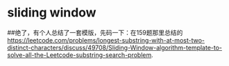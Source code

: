 # sliding window

##绝了，有个人总结了一套模版，先码一下：在159题那里总结的
https://leetcode.com/problems/longest-substring-with-at-most-two-distinct-characters/discuss/49708/Sliding-Window-algorithm-template-to-solve-all-the-Leetcode-substring-search-problem.

